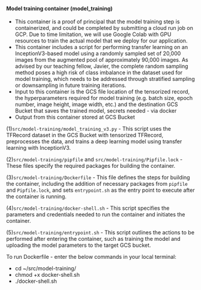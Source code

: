 #### Model training container (model_training)

-   This container is a proof of principal that the model training step is containerized, and could be completed by submitting a cloud run job on GCP. Due to time limitation, we will use Google Colab with GPU resources to train the actual model that we deploy for our application.
-   This container includes a script for performing transfer learning on an InceptionV3-based model using a randomly sampled set of 20,000 images from the augmented pool of approximately 90,000 images. As advised by our teaching fellow, Javier, the complete random sampling method poses a high risk of class imbalance in the dataset used for model training, which needs to be addressed through stratified sampling or downsampling in future training iterations.
-   Input to this container is the GCS file location of the tensorized record, the hyperparameters required for model training (e.g. batch size, epoch number, image height, image width, etc.) and the destination GCS Bucket that saves the trained model, secrets needed - via docker
-   Output from this container stored at GCS Bucket

(1)`src/model-training/model_training_v3.py` - This script uses the TFRecord dataset in the GCS Bucket with tensorized TFRecord, preprocesses the data, and trains a deep learning model using transfer learning with InceptionV3.

(2)`src/model-training/pipfile` and `src/model-training/Pipfile.lock` - These files specify the required packages for building the container.

(3)`src/model-training/Dockerfile` - This file defines the steps for building the container, including the addition of necessary packages from `pipfile` and `Pipfile.lock`, and sets `entrypoint.sh` as the entry point to execute after the container is running.

(4)`src/model-training/docker-shell.sh` - This script specifies the parameters and credentials needed to run the container and initiates the container.

(5)`src/model-training/entrypoint.sh` - This script outlines the actions to be performed after entering the container, such as training the model and uploading the model parameters to the target GCS bucket.

To run Dockerfile - enter the below commands in your local terminal:

-   cd ~/src/model-training/
-   chmod +x docker-shell.sh
-   ./docker-shell.sh
